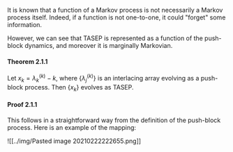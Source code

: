 It is known that a function of a Markov process is not necessarily a Markov process itself. Indeed, if a function is not one-to-one, it could "forget" some information.

However, we can see that TASEP is represented as a function of the push-block dynamics, and moreover it is marginally Markovian.

#### Theorem 2.1.1

Let $x_k=\lambda^{(k)}_k-k$, where $\left\{ \lambda^{(k)}_j \right\}$ is an interlacing array evolving as a push-block process. Then $\left\{ x_k \right\}$ evolves as TASEP.

#### Proof 2.1.1

This follows in a straightforward way from the definition of the push-block process. Here is an example of the mapping:


![[../img/Pasted image 20210222222655.png]]